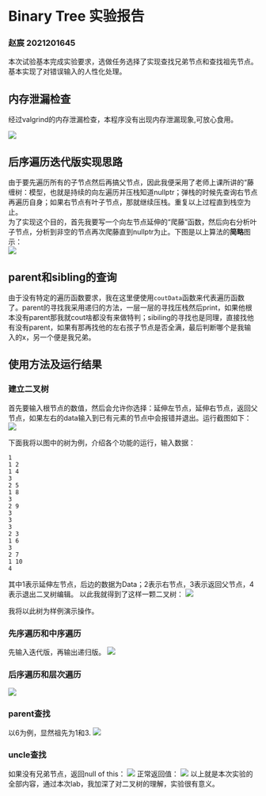 # Binary Tree 实验报告
### 赵宸 2021201645
本次试验基本完成实验要求，选做任务选择了实现查找兄弟节点和查找祖先节点。基本实现了对错误输入的人性化处理。
## 内存泄漏检查
经过valgrind的内存泄漏检查，本程序没有出现内存泄漏现象,可放心食用。   

<image src="valgrind.png" >   

## 后序遍历迭代版实现思路
由于要先遍历所有的子节点然后再搞父节点，因此我便采用了老师上课所讲的“藤缠树：模型，也就是持续的向左遍历并压栈知道nullptr；弹栈的时候先查询右节点再遍历自身；如果右节点有叶子节点，那就继续压栈。重复以上过程直到栈空为止。   
为了实现这个目的，首先我要写一个向左节点延伸的“爬藤”函数，然后向右分析叶子节点，分析到非空的节点再次爬藤直到nullptr为止。下图是以上算法的**简略**图示：   
<image src="2-5.png">

## parent和sibling的查询
由于没有特定的遍历函数要求，我在这里便使用`coutData`函数来代表遍历函数了。parent的寻找我采用递归的方法，一层一层的寻找压栈然后print，如果他根本没有parent那我就cout啥都没有来做特判；sibiling的寻找也是同理，直接找他有没有parent，如果有那再找他的左右孩子节点是否全满，最后判断哪个是我输入的x，另一个便是我兄弟。
## 使用方法及运行结果
### 建立二叉树
首先要输入根节点的数值，然后会允许你选择：延伸左节点，延伸右节点，返回父节点，如果左右的data输入到已有元素的节点中会报错并退出。运行截图如下：
<image src="0.png">   

下面我将以图中的树为例，介绍各个功能的运行，输入数据：
```
1
1 2
1 4
3
2 5
1 8
3
2 9
3
3
3
2 3
1 6
3
2 7
1 10
4
```
其中1表示延伸左节点，后边的数据为Data；2表示右节点，3表示返回父节点，4表示退出二叉树编辑。
以此我就得到了这样一颗二叉树：
<image src="in.jpg">   
   
   
我将以此树为样例演示操作。

### 先序遍历和中序遍历
先输入迭代版，再输出递归版。
<image src="1&2.png">

### 后序遍历和层次遍历
<image src="3&4.png">

### parent查找
以6为例，显然祖先为1和3.
<image src = "5.png">

### uncle查找
如果没有兄弟节点，返回null of this：
<image src = "6.png">
正常返回值：
<image src = "7.png">
以上就是本次实验的全部内容，通过本次lab，我加深了对二叉树的理解，实验很有意义。